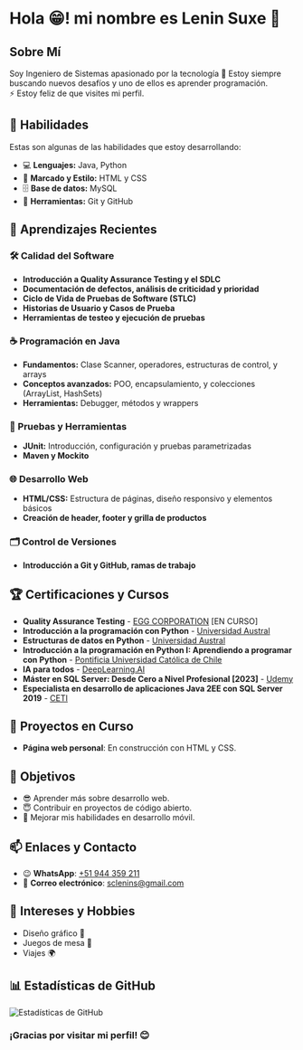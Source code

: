 # Hola 😁! mi nombre es Lenin Suxe 👋

## Sobre Mí
Soy Ingeniero de Sistemas apasionado por la tecnología 🚀 Estoy siempre buscando nuevos desafíos y uno de ellos es aprender programación.
<br>
⚡ Estoy feliz de que visites mi perfil.

## 🌟 Habilidades
Estas son algunas de las habilidades que estoy desarrollando:
- 💻 **Lenguajes:** Java, Python
- 🎨 **Marcado y Estilo:** HTML y CSS
- 🗄️ **Base de datos:** MySQL
- 🔧 **Herramientas:** Git y GitHub

## 🧠 Aprendizajes Recientes

### 🛠️ Calidad del Software 
- **Introducción a Quality Assurance Testing y el SDLC**
- **Documentación de defectos, análisis de criticidad y prioridad**
- **Ciclo de Vida de Pruebas de Software (STLC)**
- **Historias de Usuario y Casos de Prueba**
- **Herramientas de testeo y ejecución de pruebas**

### ☕ Programación en Java
- **Fundamentos:** Clase Scanner, operadores, estructuras de control, y arrays
- **Conceptos avanzados:** POO, encapsulamiento, y colecciones (ArrayList, HashSets)
- **Herramientas:** Debugger, métodos y wrappers

### 🔬 Pruebas y Herramientas
- **JUnit:** Introducción, configuración y pruebas parametrizadas
- **Maven y Mockito**

### 🌐 Desarrollo Web
- **HTML/CSS:** Estructura de páginas, diseño responsivo y elementos básicos
- **Creación de header, footer y grilla de productos**

### 🗂️ Control de Versiones
- **Introducción a Git y GitHub, ramas de trabajo**


## 🏆 Certificaciones y Cursos
- **Quality Assurance Testing** - [EGG CORPORATION](https://egg.live/) [EN CURSO]
- **Introducción a la programación con Python** - [Universidad Austral](coursera.org/verify/PYP9378RPUC7)
- **Estructuras de datos en Python** - [Universidad Austral](coursera.org/verify/RGARQ57GGKC7)
- **Introducción a la programación en Python I: Aprendiendo a programar con Python** - [Pontificia Universidad Católica de Chile](https://coursera.org/verify/R742AMRSPT53)
- **IA para todos** - [DeepLearning.AI](coursera.org/verify/ABNP4FYASV7Z)
- **Máster en SQL Server: Desde Cero a Nivel Profesional [2023]** - [Udemy](https://www.udemy.com/certificate/UC-dd801737-852c-475f-9f4e-745315b9617c/)
- **Especialista en desarrollo de aplicaciones Java 2EE con SQL Server 2019** - [CETI](https://ceti.org.pe/web/binary/verify?token=Neqv9jBD3kZhL6lq3b4Jr7iUlfB1HuU3ONVnCe8s0Lk)


## 🔨 Proyectos en Curso
- **Página web personal**: En construcción con HTML y CSS.

## 🎯 Objetivos
- 😎 Aprender más sobre desarrollo web.
- 😇 Contribuir en proyectos de código abierto.
- 😬 Mejorar mis habilidades en desarrollo móvil.


## 📫 Enlaces y Contacto
- 😉 **WhatsApp**: [+51 944 359 211](https://wa.me/51944359211)
- 📧 **Correo electrónico**: [sclenins@gmail.com](mailto:sclenins@gmail.com)

## 🎨 Intereses y Hobbies
- Diseño gráfico 📸
- Juegos de mesa 🎲
- Viajes 🌍


## 📊 Estadísticas de GitHub
![Estadísticas de GitHub](https://github-readme-stats.vercel.app/api?username=jleninsc&show_icons=true&theme=radical)

### ¡Gracias por visitar mi perfil! 😊
